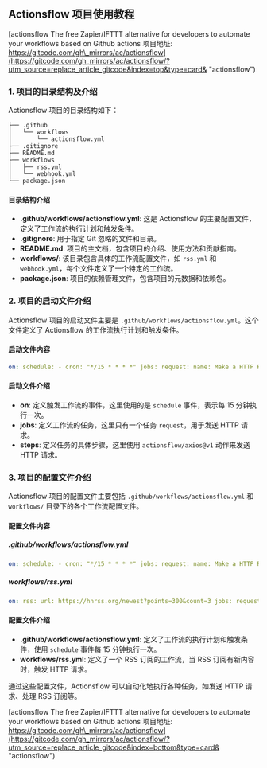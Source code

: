 ## Actionsflow 项目使用教程

[actionsflow The free Zapier/IFTTT alternative for developers to automate your workflows based on Github actions 项目地址: https://gitcode.com/gh\_mirrors/ac/actionsflow](https://gitcode.com/gh_mirrors/ac/actionsflow/?utm_source=replace_article_gitcode&index=top&type=card& "actionsflow")

### 1\. 项目的目录结构及介绍

Actionsflow 项目的目录结构如下：

```
├── .github
│   └── workflows
│       └── actionsflow.yml
├── .gitignore
├── README.md
├── workflows
│   ├── rss.yml
│   └── webhook.yml
└── package.json
```

#### 目录结构介绍

-   **.github/workflows/actionsflow.yml**: 这是 Actionsflow 的主要配置文件，定义了工作流的执行计划和触发条件。
-   **.gitignore**: 用于指定 Git 忽略的文件和目录。
-   **README.md**: 项目的主文档，包含项目的介绍、使用方法和贡献指南。
-   **workflows/**: 该目录包含具体的工作流配置文件，如 `rss.yml` 和 `webhook.yml`，每个文件定义了一个特定的工作流。
-   **package.json**: 项目的依赖管理文件，包含项目的元数据和依赖包。

### 2\. 项目的启动文件介绍

Actionsflow 项目的启动文件主要是 `.github/workflows/actionsflow.yml`。这个文件定义了 Actionsflow 的工作流执行计划和触发条件。

#### 启动文件内容

```yaml
on: schedule: - cron: "*/15 * * * *" jobs: request: name: Make a HTTP Request runs-on: ubuntu-latest steps: - name: Make a HTTP Request uses: actionsflow/axios@v1 with: url: https://hookb.in/VGPzxoWbdjtE22bwznzE method: POST body: | [ "link":"$[[ on.rss.outputs.link ]]", "title": "$[[ on.rss.outputs.title ]]", "content":"<<<$[[ on.rss.outputs.contentSnippet ]]>>>" ]
```

#### 启动文件介绍

-   **on**: 定义触发工作流的事件，这里使用的是 `schedule` 事件，表示每 15 分钟执行一次。
-   **jobs**: 定义工作流的任务，这里只有一个任务 `request`，用于发送 HTTP 请求。
-   **steps**: 定义任务的具体步骤，这里使用 `actionsflow/axios@v1` 动作来发送 HTTP 请求。

### 3\. 项目的配置文件介绍

Actionsflow 项目的配置文件主要包括 `.github/workflows/actionsflow.yml` 和 `workflows/` 目录下的各个工作流配置文件。

#### 配置文件内容

##### .github/workflows/actionsflow.yml

```yaml
on: schedule: - cron: "*/15 * * * *" jobs: request: name: Make a HTTP Request runs-on: ubuntu-latest steps: - name: Make a HTTP Request uses: actionsflow/axios@v1 with: url: https://hookb.in/VGPzxoWbdjtE22bwznzE method: POST body: | [ "link":"$[[ on.rss.outputs.link ]]", "title": "$[[ on.rss.outputs.title ]]", "content":"<<<$[[ on.rss.outputs.contentSnippet ]]>>>" ]
```

##### workflows/rss.yml

```yaml
on: rss: url: https://hnrss.org/newest?points=300&count=3 jobs: request: name: Make a HTTP Request runs-on: ubuntu-latest steps: - name: Make a HTTP Request uses: actionsflow/axios@v1 with: url: https://hookb.in/VGPzxoWbdjtE22bwznzE method: POST body: | [ "link":"$[[ on.rss.outputs.link ]]", "title": "$[[ on.rss.outputs.title ]]", "content":"<<<$[[ on.rss.outputs.contentSnippet ]]>>>" ]
```

#### 配置文件介绍

-   **.github/workflows/actionsflow.yml**: 定义了工作流的执行计划和触发条件，使用 `schedule` 事件每 15 分钟执行一次。
-   **workflows/rss.yml**: 定义了一个 RSS 订阅的工作流，当 RSS 订阅有新内容时，触发 HTTP 请求。

通过这些配置文件，Actionsflow 可以自动化地执行各种任务，如发送 HTTP 请求、处理 RSS 订阅等。

[actionsflow The free Zapier/IFTTT alternative for developers to automate your workflows based on Github actions 项目地址: https://gitcode.com/gh\_mirrors/ac/actionsflow](https://gitcode.com/gh_mirrors/ac/actionsflow/?utm_source=replace_article_gitcode&index=bottom&type=card& "actionsflow")